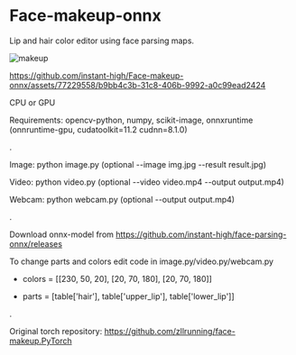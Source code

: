 # Face-makeup-onnx
Lip and hair color editor using face parsing maps.

![makeup](https://github.com/instant-high/Face-makeup-onnx/assets/77229558/b23bf1d6-910a-46cb-99ed-6a8a0ef7f7cd)

https://github.com/instant-high/Face-makeup-onnx/assets/77229558/b9bb4c3b-31c8-406b-9992-a0c99ead2424

CPU or GPU

Requirements: opencv-python, numpy, scikit-image, onnxruntime (onnruntime-gpu, cudatoolkit=11.2 cudnn=8.1.0)

.

Image: python image.py (optional --image img.jpg --result result.jpg)

Video: python video.py (optional --video video.mp4 --output output.mp4)

Webcam: python webcam.py (optional --output output.mp4)

.

Download onnx-model from https://github.com/instant-high/face-parsing-onnx/releases

To change parts and colors edit code in image.py/video.py/webcam.py

- colors = [[230, 50, 20], [20, 70, 180], [20, 70, 180]]

- parts = [table['hair'], table['upper_lip'], table['lower_lip']]

.

Original torch repository: https://github.com/zllrunning/face-makeup.PyTorch



